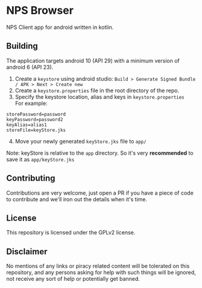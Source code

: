 # NPS Browser
NPS Client app for android written in kotlin.

## Building
The application targets android 10 (API 29) with a minimum version of android 6 (API 23).

1. Create a `keystore` using android studio: `Build > Generate Signed Bundle / APK > Next > Create new`
2. Create a `keystore.properties` file in the root directory of the repo.
3. Specify the keystore location, alias and keys in `keystore.properties`\
For example:
```
storePassword=password
keyPassword=password2
keyAlias=alias1
storeFile=keyStore.jks
```
4. Move your newly generated `keyStore.jks` file to `app/`

Note: keyStore is relative to the `app` directory. So it's very **recommended** to save it as `app/keyStore.jks`

## Contributing
Contributions are very welcome, just open a PR if you have a piece of code to contribute and we'll iron out the details when it's time.

## License
This repository is licensed under the GPLv2 license.

## Disclaimer
No mentions of any links or piracy related content will be tolerated on this repository, and any persons asking for help with such things will be ignored, not receive any sort of help or potentially get banned.
